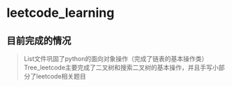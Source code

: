 # leetcode_learning
## 目前完成的情况
> List文件巩固了python的面向对象操作（完成了链表的基本操作类）  
> Tree_leetcode主要完成了二叉树和搜索二叉树的基本操作，并且手写小部分了leetcode相关题目
